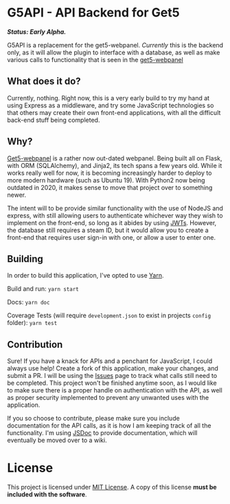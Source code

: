 # G5API - API Backend for Get5
_**Status: Early Alpha.**_

G5API is a replacement for the get5-webpanel. _Currently_ this is the backend only, as it will allow the plugin to interface with a database, as well as make various calls to functionality that is seen in the [get5-webpanel](https://github.com/phlexplexico/get5-webpanel)


## What does it do?
Currently, nothing. Right now, this is a very early build to try my hand at using Express as a middleware, and try some JavaScript technologies so that others may create their own front-end applications, with all the difficult back-end stuff being completed. 


## Why?
[Get5-webpanel](https://github.com/phlexplexico/get5-webpanel) is a rather now out-dated webpanel. Being built all on Flask, with ORM (SQLAlchemy), and Jinja2, its tech spans a few years old. While it works really well for now, it is becoming increasingly harder to deploy to more modern hardware (such as Ubuntu 19). With Python2 now being outdated in 2020, it makes sense to move that project over to something newer.

The intent will to be provide similar functionality with the use of NodeJS and express, with still allowing users to authenticate whichever way they wish to implement on the front-end, so long as it abides by using [JWTs](https://jwt.io/). However, the database still requires a steam ID, but it would allow you to create a front-end that requires user sign-in with one, or allow a user to enter one.

## Building
In order to build this application, I've opted to use [Yarn](https://yarnpkg.com/lang/en/).

Build and run: ```yarn start```

Docs: ```yarn doc```

Coverage Tests (will require `development.json` to exist in projects `config` folder): ```yarn test```

## Contribution
Sure! If you have a knack for APIs and a penchant for JavaScript, I could always use help! Create a fork of this application, make your changes, and submit a PR. I will be using the [Issues](https://github.com/g5api/issues) page to track what calls still need to be completed. This project won't be finished anytime soon, as I would like to make sure there is a proper handle on authentication with the API, as well as proper security implemented to prevent any unwanted uses with the application. 

If you so choose to contribute, please make sure you include documentation for the API calls, as it is how I am keeping track of all the functionality. I'm using [JSDoc](https://devdocs.io/jsdoc/) to provide documentation, which will eventually be moved over to a wiki.

# License
This project is licensed under [MIT License](http://opensource.org/licenses/MIT). A copy of this license **must be included with the software**.